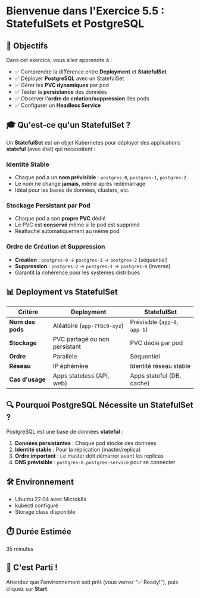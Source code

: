 # Bienvenue dans l'Exercice 5.5 : StatefulSets et PostgreSQL

## 🎯 Objectifs

Dans cet exercice, vous allez apprendre à :

- ✅ Comprendre la différence entre **Deployment** et **StatefulSet**
- ✅ Déployer **PostgreSQL** avec un StatefulSet
- ✅ Gérer les **PVC dynamiques** par pod
- ✅ Tester la **persistance** des données
- ✅ Observer l'**ordre de création/suppression** des pods
- ✅ Configurer un **Headless Service**

## 🎓 Qu'est-ce qu'un StatefulSet ?

Un **StatefulSet** est un objet Kubernetes pour déployer des applications **stateful** (avec état) qui nécessitent :

### Identité Stable
- Chaque pod a un **nom prévisible** : `postgres-0`, `postgres-1`, `postgres-2`
- Le nom ne change **jamais**, même après redémarrage
- Idéal pour les bases de données, clusters, etc.

### Stockage Persistant par Pod
- Chaque pod a son **propre PVC** dédié
- Le PVC est **conservé** même si le pod est supprimé
- Réattaché automatiquement au même pod

### Ordre de Création et Suppression
- **Création** : `postgres-0` → `postgres-1` → `postgres-2` (séquentiel)
- **Suppression** : `postgres-2` → `postgres-1` → `postgres-0` (inverse)
- Garantit la cohérence pour les systèmes distribués

## 📊 Deployment vs StatefulSet

| Critère | Deployment | StatefulSet |
|---------|-----------|-------------|
| **Nom des pods** | Aléatoire (`app-7f8c9-xyz`) | Prévisible (`app-0`, `app-1`) |
| **Stockage** | PVC partagé ou non persistant | PVC dédié par pod |
| **Ordre** | Parallèle | Séquentiel |
| **Réseau** | IP éphémère | Identité réseau stable |
| **Cas d'usage** | Apps stateless (API, web) | Apps stateful (DB, cache) |

## 🔍 Pourquoi PostgreSQL Nécessite un StatefulSet ?

PostgreSQL est une base de données **stateful** :

1. **Données persistantes** : Chaque pod stocke des données
2. **Identité stable** : Pour la réplication (master/replica)
3. **Ordre important** : Le master doit démarrer avant les replicas
4. **DNS prévisible** : `postgres-0.postgres-service` pour se connecter

## 🛠️ Environnement

- Ubuntu 22.04 avec Microk8s
- kubectl configuré
- Storage class disponible

## ⏱️ Durée Estimée

35 minutes

## 🚀 C'est Parti !

Attendez que l'environnement soit prêt (vous verrez "✅ Ready!"), puis cliquez sur **Start**.
